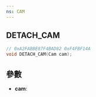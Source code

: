 ```yaml
---
ns: CAM
---
```

## DETACH_CAM

```c
// 0xA2FABBE87F4BAD82 0xF4FBF14A
void DETACH_CAM(Cam cam);
```


## 參數
* **cam**: 

